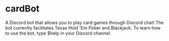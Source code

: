 # cardBot
A Discord bot that allows you to play card games through Discord chat!
The bot currently facilitates Texas Hold 'Em Poker and Blackjack.
To learn how to use the bot, type $help in your Discord channel.
